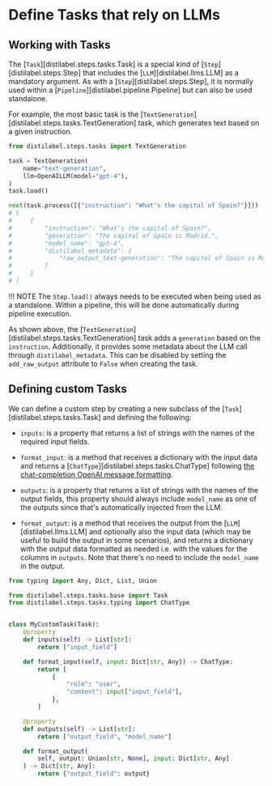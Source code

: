 # Define Tasks that rely on LLMs

## Working with Tasks

The [`Task`][distilabel.steps.tasks.Task] is a special kind of [`Step`][distilabel.steps.Step] that includes the [`LLM`][distilabel.llms.LLM] as a mandatory argument. As with a [`Step`][distilabel.steps.Step], it is normally used within a [`Pipeline`][distilabel.pipeline.Pipeline] but can also be used standalone.

For example, the most basic task is the [`TextGeneration`][distilabel.steps.tasks.TextGeneration] task, which generates text based on a given instruction.

```python
from distilabel.steps.tasks import TextGeneration

task = TextGeneration(
    name="text-generation",
    llm=OpenAILLM(model="gpt-4"),
)
task.load()

next(task.process([{"instruction": "What's the capital of Spain?"}]))
# [
#     {
#         "instruction": "What's the capital of Spain?",
#         "generation": "The capital of Spain is Madrid.",
#         "model_name": "gpt-4",
#         "distilabel_metadata": {
#             "raw_output_text-generation": "The capital of Spain is Madrid"
#         }
#     }
# ]
```

!!! NOTE
    The `Step.load()` always needs to be executed when being used as a standalone. Within a pipeline, this will be done automatically during pipeline execution.

As shown above, the [`TextGeneration`][distilabel.steps.tasks.TextGeneration] task adds a `generation` based on the `instruction`. Additionally, it provides some metadata about the LLM call through `distilabel_metadata`. This can be disabled by setting the `add_raw_output` attribute to `False` when creating the task.

## Defining custom Tasks

We can define a custom step by creating a new subclass of the [`Task`][distilabel.steps.tasks.Task] and defining the following:

- `inputs`: is a property that returns a list of strings with the names of the required input fields.

- `format_input`: is a method that receives a dictionary with the input data and returns a [`ChatType`][distilabel.steps.tasks.ChatType] following [the chat-completion OpenAI message formatting](https://platform.openai.com/docs/guides/text-generation).

- `outputs`: is a property that returns a list of strings with the names of the output fields, this property should always include `model_name` as one of the outputs since that's automatically injected from the LLM.

- `format_output`: is a method that receives the output from the [`LLM`][distilabel.llms.LLM] and optionally also the input data (which may be useful to build the output in some scenarios), and returns a dictionary with the output data formatted as needed i.e. with the values for the columns in `outputs`. Note that there's no need to include the `model_name` in the output.

```python
from typing import Any, Dict, List, Union

from distilabel.steps.tasks.base import Task
from distilabel.steps.tasks.typing import ChatType


class MyCustomTask(Task):
    @property
    def inputs(self) -> List[str]:
        return ["input_field"]

    def format_input(self, input: Dict[str, Any]) -> ChatType:
        return [
            {
                "role": "user",
                "content": input["input_field"],
            },
        ]

    @property
    def outputs(self) -> List[str]:
        return ["output_field", "model_name"]

    def format_output(
        self, output: Union[str, None], input: Dict[str, Any]
    ) -> Dict[str, Any]:
        return {"output_field": output}
```

